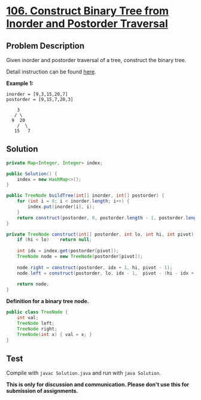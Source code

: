 # [106. Construct Binary Tree from Inorder and Postorder Traversal][title]

## Problem Description

Given inorder and postorder traversal of a tree, construct the binary tree.

Detail instruction can be found [here][title].

**Example 1:**

```
inorder = [9,3,15,20,7]
postorder = [9,15,7,20,3]

    3
   / \
  9  20
    /  \
   15   7
```

## Solution


```java
private Map<Integer, Integer> index;

public Solution() {
    index = new HashMap<>();
}

public TreeNode buildTree(int[] inorder, int[] postorder) {
    for (int i = 0; i < inorder.length; i++) {
        index.put(inorder[i], i);
    }
    return construct(postorder, 0, postorder.length - 1, postorder.length - 1);
}

private TreeNode construct(int[] postorder, int lo, int hi, int pivot) {
    if (hi < lo)    return null;
    
    int idx = index.get(postorder[pivot]);
    TreeNode node = new TreeNode(postorder[pivot]);
    
    node.right = construct(postorder, idx + 1, hi, pivot - 1);
    node.left = construct(postorder, lo, idx - 1,  pivot - (hi - idx + 1));
    
    return node;
}
```

**Definition for a binary tree node.**

```java
public class TreeNode {
    int val;
    TreeNode left;
    TreeNode right;
    TreeNode(int x) { val = x; }
}
```

## Test

Compile with `javac Solution.java` and run with `java Solution`.


**This is only for discussion and communication. Please don't use this for submission of assignments.**

[title]: https://leetcode.com/problems/construct-binary-tree-from-inorder-and-postorder-traversal/